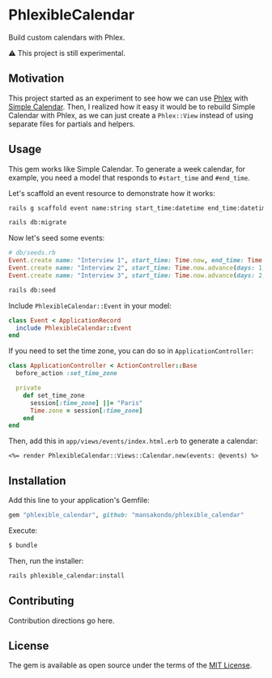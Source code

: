 # PhlexibleCalendar
Build custom calendars with Phlex.

:warning: This project is still experimental.

## Motivation
This project started as an experiment to see how we can use [Phlex](https://github.com/joeldrapper/phlex) with [Simple Calendar](https://github.com/excid3/simple_calendar). Then, I realized how it easy it would be to rebuild Simple Calendar with Phlex, as we can
just create a `Phlex::View` instead of using separate files for partials and helpers.

## Usage
This gem works like Simple Calendar. To generate a week calendar, for example, you need a model that responds to `#start_time` and `#end_time`.

Let's scaffold an event resource to demonstrate how it works:
```bash
rails g scaffold event name:string start_time:datetime end_time:datetime
```
```bash
rails db:migrate
```

Now let's seed some events:
```ruby
# db/seeds.rb
Event.create name: "Interview 1", start_time: Time.now, end_time: Time.now.advance(minutes: 15)
Event.create name: "Interview 2", start_time: Time.now.advance(days: 1, minutes: 15), end_time: Time.now.advance(days: 1, minutes: 30)
Event.create name: "Interview 3", start_time: Time.now.advance(days: 2, minutes: 30), end_time: Time.now.advance(days: 2, minutes: 45)
```

```bash
rails db:seed
```

Include `PhlexibleCalendar::Event` in your model:
```ruby
class Event < ApplicationRecord
  include PhlexibleCalendar::Event
end
```

If you need to set the time zone, you can do so in `ApplicationController`:
```ruby
class ApplicationController < ActionController::Base
  before_action :set_time_zone

  private
    def set_time_zone
      session[:time_zone] ||= "Paris"
      Time.zone = session[:time_zone]
    end
end
```

Then, add this in `app/views/events/index.html.erb` to generate a calendar:
```erb
<%= render PhlexibleCalendar::Views::Calendar.new(events: @events) %>
```

## Installation
Add this line to your application's Gemfile:

```ruby
gem "phlexible_calendar", github: "mansakondo/phlexible_calendar"
```

Execute:
```bash
$ bundle
```

Then, run the installer:
```bash
rails phlexible_calendar:install
```

## Contributing
Contribution directions go here.

## License
The gem is available as open source under the terms of the [MIT License](https://opensource.org/licenses/MIT).
